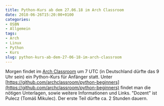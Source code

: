 ```yaml
---
title: Python-Kurs ab dem 27.06.18 im Arch Classroom
date: 2018-06-26T15:20:00+0100
categories:
- OSBN
- Allgemein
tags:
- Arch
- Linux
- Python
- Kurs
slug: python-kurs-ab-dem-27-06-18-im-arch-classroom
---
```

Morgen findet im [Arch Classroom](https://wiki.archlinux.org/index.php/Classroom) um 7 UTC (in Deutschland dürfte das 9 Uhr sein) ein Python-Kurs für Anfänger statt. Unter [https://github.com/archclassroom/python-beginners](https://github.com/archclassroom/python-beginners) findet man die nötigen Unterlagen, sowie weitere Informationen und Links. "Dozent" ist Pulecz (Tomáš Mikulec). Der erste Teil dürfte ca. 2 Stunden dauern.